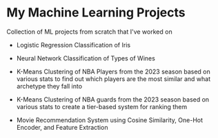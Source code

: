 # My Machine Learning Projects
Collection of ML projects from scratch that I've worked on

* Logistic Regression Classification of Iris
  
* Neural Network Classification of Types of Wines

* K-Means Clustering of NBA Players from the 2023 season based on various stats to find out which players are the most similar and what archetype they fall into

* K-Means Clustering of NBA guards from the 2023 season based on various stats to create a tier-based system for ranking them

* Movie Recommendation System using Cosine Similarity, One-Hot Encoder, and Feature Extraction
